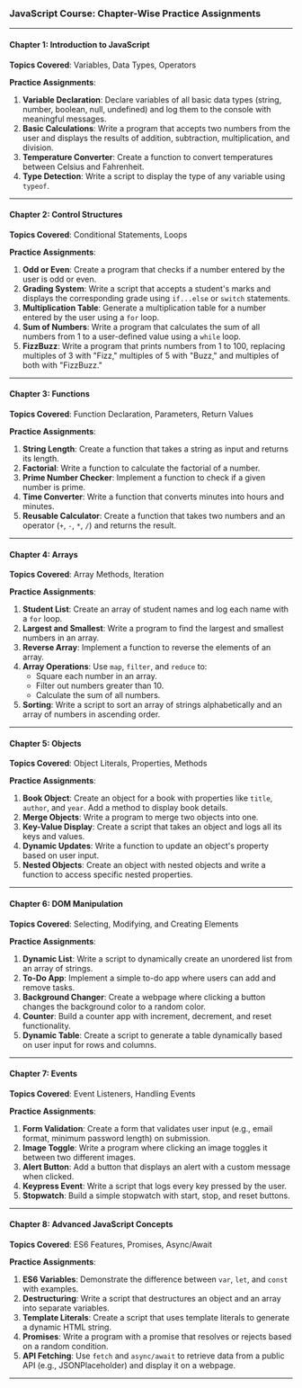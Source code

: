 ### JavaScript Course: Chapter-Wise Practice Assignments

---

#### **Chapter 1: Introduction to JavaScript**
**Topics Covered**: Variables, Data Types, Operators

**Practice Assignments**:
1. **Variable Declaration**: Declare variables of all basic data types (string, number, boolean, null, undefined) and log them to the console with meaningful messages.
2. **Basic Calculations**: Write a program that accepts two numbers from the user and displays the results of addition, subtraction, multiplication, and division.
3. **Temperature Converter**: Create a function to convert temperatures between Celsius and Fahrenheit.
4. **Type Detection**: Write a script to display the type of any variable using `typeof`.

---

#### **Chapter 2: Control Structures**
**Topics Covered**: Conditional Statements, Loops

**Practice Assignments**:
1. **Odd or Even**: Create a program that checks if a number entered by the user is odd or even.
2. **Grading System**: Write a script that accepts a student's marks and displays the corresponding grade using `if...else` or `switch` statements.
3. **Multiplication Table**: Generate a multiplication table for a number entered by the user using a `for` loop.
4. **Sum of Numbers**: Write a program that calculates the sum of all numbers from 1 to a user-defined value using a `while` loop.
5. **FizzBuzz**: Write a program that prints numbers from 1 to 100, replacing multiples of 3 with "Fizz," multiples of 5 with "Buzz," and multiples of both with "FizzBuzz."

---

#### **Chapter 3: Functions**
**Topics Covered**: Function Declaration, Parameters, Return Values

**Practice Assignments**:
1. **String Length**: Create a function that takes a string as input and returns its length.
2. **Factorial**: Write a function to calculate the factorial of a number.
3. **Prime Number Checker**: Implement a function to check if a given number is prime.
4. **Time Converter**: Write a function that converts minutes into hours and minutes.
5. **Reusable Calculator**: Create a function that takes two numbers and an operator (`+`, `-`, `*`, `/`) and returns the result.

---

#### **Chapter 4: Arrays**
**Topics Covered**: Array Methods, Iteration

**Practice Assignments**:
1. **Student List**: Create an array of student names and log each name with a `for` loop.
2. **Largest and Smallest**: Write a program to find the largest and smallest numbers in an array.
3. **Reverse Array**: Implement a function to reverse the elements of an array.
4. **Array Operations**: Use `map`, `filter`, and `reduce` to:
   - Square each number in an array.
   - Filter out numbers greater than 10.
   - Calculate the sum of all numbers.
5. **Sorting**: Write a script to sort an array of strings alphabetically and an array of numbers in ascending order.

---

#### **Chapter 5: Objects**
**Topics Covered**: Object Literals, Properties, Methods

**Practice Assignments**:
1. **Book Object**: Create an object for a book with properties like `title`, `author`, and `year`. Add a method to display book details.
2. **Merge Objects**: Write a program to merge two objects into one.
3. **Key-Value Display**: Create a script that takes an object and logs all its keys and values.
4. **Dynamic Updates**: Write a function to update an object's property based on user input.
5. **Nested Objects**: Create an object with nested objects and write a function to access specific nested properties.

---

#### **Chapter 6: DOM Manipulation**
**Topics Covered**: Selecting, Modifying, and Creating Elements

**Practice Assignments**:
1. **Dynamic List**: Write a script to dynamically create an unordered list from an array of strings.
2. **To-Do App**: Implement a simple to-do app where users can add and remove tasks.
3. **Background Changer**: Create a webpage where clicking a button changes the background color to a random color.
4. **Counter**: Build a counter app with increment, decrement, and reset functionality.
5. **Dynamic Table**: Create a script to generate a table dynamically based on user input for rows and columns.

---

#### **Chapter 7: Events**
**Topics Covered**: Event Listeners, Handling Events

**Practice Assignments**:
1. **Form Validation**: Create a form that validates user input (e.g., email format, minimum password length) on submission.
2. **Image Toggle**: Write a program where clicking an image toggles it between two different images.
3. **Alert Button**: Add a button that displays an alert with a custom message when clicked.
4. **Keypress Event**: Write a script that logs every key pressed by the user.
5. **Stopwatch**: Build a simple stopwatch with start, stop, and reset buttons.

---

#### **Chapter 8: Advanced JavaScript Concepts**
**Topics Covered**: ES6 Features, Promises, Async/Await

**Practice Assignments**:
1. **ES6 Variables**: Demonstrate the difference between `var`, `let`, and `const` with examples.
2. **Destructuring**: Write a script that destructures an object and an array into separate variables.
3. **Template Literals**: Create a script that uses template literals to generate a dynamic HTML string.
4. **Promises**: Write a program with a promise that resolves or rejects based on a random condition.
5. **API Fetching**: Use `fetch` and `async/await` to retrieve data from a public API (e.g., JSONPlaceholder) and display it on a webpage.

---